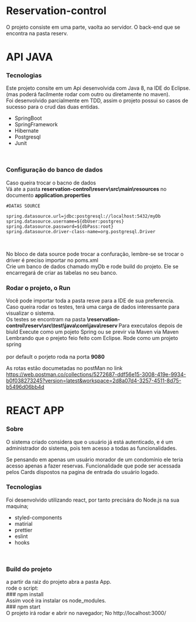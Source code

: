 # Reservation-control

O projeto consiste em uma parte, vaolta ao servidor. O back-end que se encontra na pasta reserv.
<h1>API JAVA</h1>

<h3> Tecnologias</h3>
Este projeto consite em um Api desenvolvida com Java 8, na IDE do Eclipse. (mas poderá facilmente rodar com outro ou diretamente no maven). </br >
Foi desenvolvido parcialmente em TDD, assim o projeto possui so casos de sucesso para o crud das duas entidas. 

<ul>
  <li>SpringBoot </li> 
   <li>SpringFramework </li>
   <li>Hibernate </li>
   <li>Postgresql </li>
   <li>Junit </li>
 </uL>
</br>
<h3>Configuração do banco de dados </h3>
Caso queira trocar o bacno de dados</br>
Vá ate a pasta <b> reservation-control\reserv\src\main\resources </b>
no documento <b>application.properties </b>

````
#DATAS SOURCE

spring.datasource.url=jdbc:postgresql://localhost:5432/myDb
spring.datasource.username=${dbUser:postgres}
spring.datasource.password=${dbPass:root}
spring.datasource.driver-class-name=org.postgresql.Driver
````
</br>

No bloco de data source pode trocar a confuração, lembre-se se trocar o driver é preciso importar no poms.xml</br>
Crie um banco de dados chamado myDb e  rode build do projeto. Ele se encarregará de criar as tabelas no seu banco.
</br>

<h3> Rodar o projeto, o Run </h3>
Você pode importar toda a pasta resve para a IDE de sua preferencia. </br>
Caso queira rodar os testes, terá uma carga de dados interessante para visualizar o sistema.</br>
Os testes se encontram na pasta <b> \reservation-control\reserv\src\test\java\com\java\reserv </b>
Para executalos depois de biuld 
Execute como um pojeto Spring ou se previr via Maven via Maven </br>
Lembrando que o prejeto feio feito com Eclipse.
Rode como um projeto spring 
</br>
</br>
por default o porjeto roda na porta <b>9080</b>


As rotas estão documetadas no postMan no link
<a> https://web.postman.co/collections/5272687-ddf56e15-3008-419e-9934-b0f038273245?version=latest&workspace=2d8a07d4-3257-4511-8d75-b5496d06bb4d<a/>



<h1>REACT APP</h1>
<h3> Sobre</h3>
O sistema criado considera que o usuário já está autenticado, e é um administrador do sistema, pois tem acesso a todas as funcionalidades.

Se pensando em apenas um usuário morador de um condomínio ele teria acesso apenas a fazer reservas. Funcionalidade que pode ser acessada pelos Cards dispostos na pagina de entrada do usuário logado.


<h3>Tecnologias </h3>
Foi desenvolvido utilizando react, por tanto precisára do Node.js na sua maquina;
<ul>
  <li>styled-components</li>
  <li>matirial</li>
  <li>prettier </li> 
   <li>eslint </li>
   <li>hooks </li>
 </uL>
 </br>
 <h3> Build do projeto</h3>
 a partir da raiz do projeto abra a pasta App.</br>
 rode o script:</br>
 ### npm install </br>
 Assim você ira instalar os node_modules.</br>
 ### npm start </br>
 O projeto irá rodar e abrir no navegador;
 No <a>http://localhost:3000/</a>
 
 

